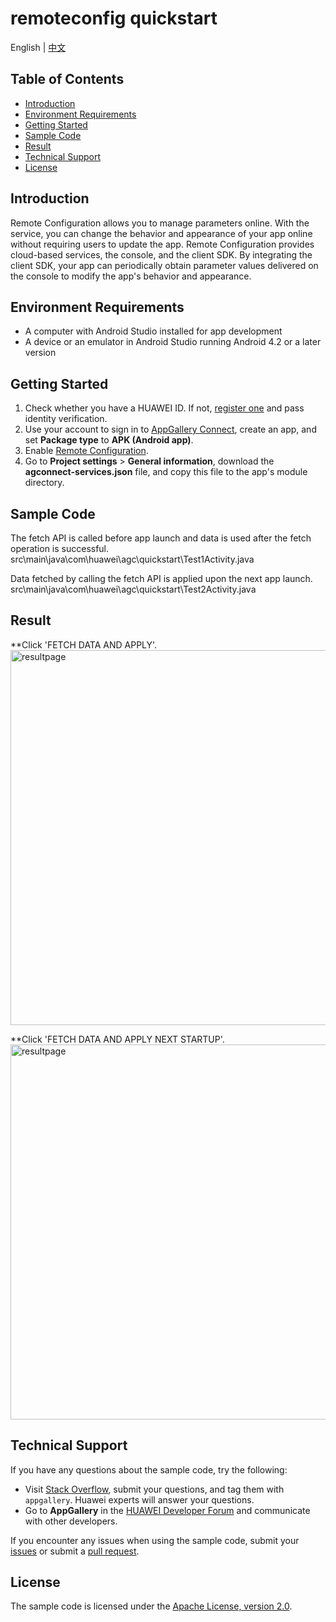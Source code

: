 # remoteconfig quickstart

English | [中文](https://github.com/AppGalleryConnect/agc-demos/blob/main/Android/remoteconfig/README_ZH.md)

## Table of Contents

 * [Introduction](#introduction)
 * [Environment Requirements](#environment-requirements)
 * [Getting Started](#getting-started)
 * [Sample Code](#sample-code)
 * [Result](#result)
 * [Technical Support](#technical-support)
 * [License](#license)

## Introduction
Remote Configuration allows you to manage parameters online. With the service, you can change the behavior and appearance of your app online without requiring users to update the app. Remote Configuration provides cloud-based services, the console, and the client SDK. By integrating the client SDK, your app can periodically obtain parameter values delivered on the console to modify the app's behavior and appearance.

## Environment Requirements
* A computer with Android Studio installed for app development
* A device or an emulator in Android Studio running Android 4.2 or a later version

## Getting Started
1. Check whether you have a HUAWEI ID. If not, [register one](https://developer.huawei.com/consumer/en/doc/start/registration-and-verification-0000001053628148) and pass identity verification.
2. Use your account to sign in to [AppGallery Connect](https://developer.huawei.com/consumer/en/service/josp/agc/index.html#/), create an app, and set **Package type** to **APK (Android app)**.
3. Enable [Remote Configuration](https://developer.huawei.com/consumer/en/doc/development/AppGallery-connect-Guides/agc-remoteconfig-introduction-0000001055149778).
4. Go to **Project settings** > **General information**, download the **agconnect-services.json** file, and copy this file to the app's module directory.

## Sample Code

The fetch API is called before app launch and data is used after the fetch operation is successful.
    src\main\java\com\huawei\agc\quickstart\Test1Activity.java

Data fetched by calling the fetch API is applied upon the next app launch.
    src\main\java\com\huawei\agc\quickstart\Test2Activity.java

## Result
**Click 'FETCH DATA AND APPLY'.</br>
<img src="images/fetch and apply.gif" alt="resultpage" height="600"/>

**Click 'FETCH DATA AND APPLY NEXT STARTUP'.</br>
<img src="images/fetch and apply next start.gif" alt="resultpage" height="600"/>

## Technical Support
If you have any questions about the sample code, try the following:
- Visit [Stack Overflow](https://stackoverflow.com/questions/tagged/appgallery-connect), submit your questions, and tag them with `appgallery`. Huawei experts will answer your questions.  
- Go to **AppGallery** in the [HUAWEI Developer Forum](https://forums.developer.huawei.com/forumPortal/en/home?fid=0101188387844930001) and communicate with other developers.

If you encounter any issues when using the sample code, submit your [issues](https://github.com/AppGalleryConnect/agc-android-demos/issues) or submit a [pull request](https://github.com/AppGalleryConnect/agc-android-demos/pulls).

## License
The sample code is licensed under the [Apache License, version 2.0](https://www.apache.org/licenses/LICENSE-2.0).
